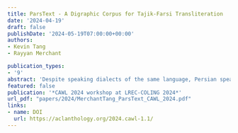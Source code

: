 ```yaml
---
title: ParsText - A Digraphic Corpus for Tajik-Farsi Transliteration
date: '2024-04-19'
draft: false
publishDate: '2024-05-19T07:00:00+00:00'
authors:
- Kevin Tang
- Rayyan Merchant

publication_types:
- '9'
abstract: 'Despite speaking dialects of the same language, Persian speakers from Tajikistan cannot read Persian texts from Iran and Afghanistan. This is due to the fact that Tajik Persian is written in the Tajik-Cyrillic script, while Iranian and Afghan Persian are written in the Perso-Arabic script. As the formal registers of these dialects all maintain high levels of mutual intelligibility with each other, machine transliteration has been proposed as a more practical and appropriate solution than machine translation. Unfortunately, Persian texts written in both scripts are much more common in print in Tajikistan than online. This paper introduces a novel corpus meant to remedy that gap: ParsText. ParsText contains 2,813 Persian sentences written in both Tajik-Cyrillic and Perso-Arabic manually collected from blog pages and news articles online. This paper presents the need for such a corpus, previous and related work, data collection and alignment procedures, corpus statistics, and discusses directions for future work.'
featured: false
publication: '*CAWL 2024 workshop at LREC-COLING 2024*'
url_pdf: "papers/2024/MerchantTang_ParsText_CAWL_2024.pdf"
links:
- name: DOI
  url: https://aclanthology.org/2024.cawl-1.1/
---
```

